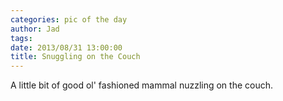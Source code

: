 ```yaml
---
categories: pic of the day
author: Jad
tags: 
date: 2013/08/31 13:00:00
title: Snuggling on the Couch
---
```


A little bit of good ol' fashioned mammal nuzzling on the couch.

<figure>
<img src="/img/img_2300_medium.jpg" alt="" />
<figcaption></figcaption>
</figure>

<figure>
<img src="/img/img_2314_medium.jpg" alt="" />
<figcaption></figcaption>
</figure>
